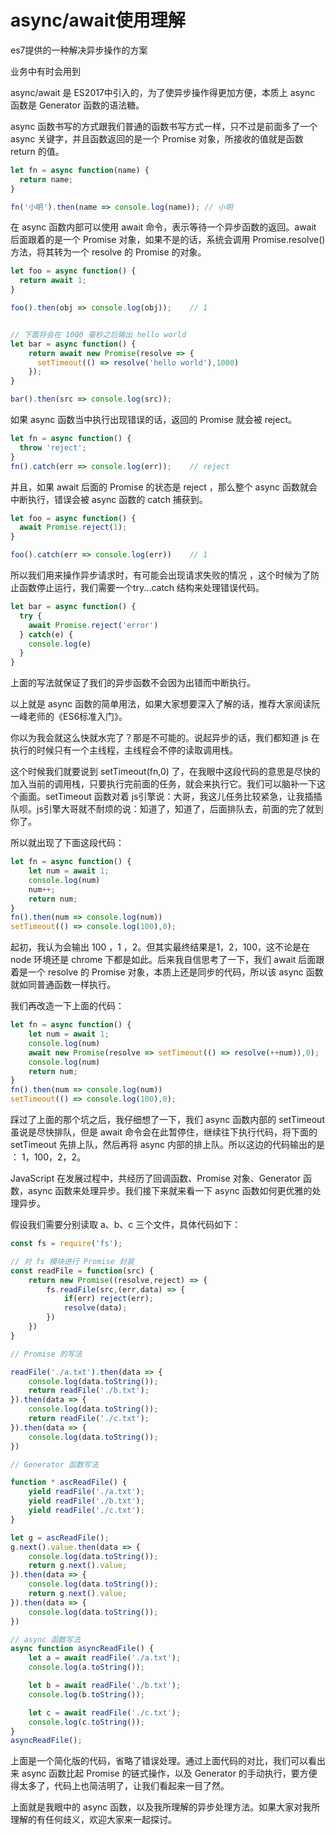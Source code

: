 # async/await使用理解


es7提供的一种解决异步操作的方案

业务中有时会用到

<!--more-->

async/await 是 ES2017中引入的，为了使异步操作得更加方便，本质上 async 函数是 Generator 函数的语法糖。

async 函数书写的方式跟我们普通的函数书写方式一样，只不过是前面多了一个 async 关键字，并且函数返回的是一个 Promise 对象，所接收的值就是函数 return 的值。

```javascript
let fn = async function(name) {
  return name;
}

fn('小明').then(name => console.log(name)); // 小明
```

在 async 函数内部可以使用 await 命令，表示等待一个异步函数的返回。await 后面跟着的是一个 Promise 对象，如果不是的话，系统会调用 Promise.resolve() 方法，将其转为一个 resolve 的 Promise 的对象。

```javascript
let foo = async function() {
  return await 1;
}

foo().then(obj => console.log(obj));    // 1


// 下面将会在 1000 毫秒之后输出 hello world
let bar = async function() {
    return await new Promise(resolve => {
      setTimeout(() => resolve('hello world'),1000)
    });
}

bar().then(src => console.log(src));
```
如果 async 函数当中执行出现错误的话，返回的 Promise 就会被 reject。
```javascript
let fn = async function() {
  throw 'reject';
}
fn().catch(err => console.log(err));    // reject
```
并且，如果 await 后面的 Promise 的状态是 reject ，那么整个 async 函数就会中断执行，错误会被 async 函数的 catch 捕获到。
```javascript
let foo = async function() {
  await Promise.reject(1);
}

foo().catch(err => console.log(err))    // 1
```
所以我们用来操作异步请求时，有可能会出现请求失败的情况 ，这个时候为了防止函数停止运行，我们需要一个try...catch 结构来处理错误代码。
```javascript
let bar = async function() {
  try {
    await Promise.reject('error')
  } catch(e) {
    console.log(e)
  }
}
```
上面的写法就保证了我们的异步函数不会因为出错而中断执行。

以上就是 async 函数的简单用法，如果大家想要深入了解的话，推荐大家阅读阮一峰老师的《ES6标准入门》。

你以为我会就这么快就水完了？那是不可能的。说起异步的话，我们都知道 js 在执行的时候只有一个主线程，主线程会不停的读取调用栈。

这个时候我们就要说到 setTimeout(fn,0) 了，在我眼中这段代码的意思是尽快的加入当前的调用栈，只要执行完前面的任务，就会来执行它。我们可以脑补一下这个画面。setTimeout 函数对着 js引擎说：大哥，我这儿任务比较紧急，让我插插队呗。js引擎大哥就不耐烦的说：知道了，知道了，后面排队去，前面的完了就到你了。

所以就出现了下面这段代码：
```javascript
let fn = async function() {
    let num = await 1;
    console.log(num)
    num++;
    return num;
}
fn().then(num => console.log(num))
setTimeout(() => console.log(100),0);
```

起初，我认为会输出 100 ，1 ，2。但其实最终结果是1，2，100，这不论是在 node 环境还是 chrome 下都是如此。后来我自信思考了一下，我们 await 后面跟着是一个 resolve 的 Promise 对象，本质上还是同步的代码，所以该 async 函数就如同普通函数一样执行。

我们再改造一下上面的代码：

```javascript
let fn = async function() {
    let num = await 1;
    console.log(num)
    await new Promise(resolve => setTimeout(() => resolve(++num)),0);
    console.log(num)
    return num;
}
fn().then(num => console.log(num))
setTimeout(() => console.log(100),0);
```
踩过了上面的那个坑之后，我仔细想了一下，我们 async 函数内部的 setTimeout 虽说是尽快排队，但是 await 命令会在此暂停住，继续往下执行代码，将下面的 setTimeout 先排上队，然后再将 async 内部的排上队。所以这边的代码输出的是 ： 1，100，2，2。

JavaScript 在发展过程中，共经历了回调函数、Promise 对象、Generator 函数，async 函数来处理异步。我们接下来就来看一下 async 函数如何更优雅的处理异步。

假设我们需要分别读取 a、b、c 三个文件，具体代码如下：

```javascript
const fs = require('fs');

// 对 fs 模块进行 Promise 封装
const readFile = function(src) {
    return new Promise((resolve,reject) => {
        fs.readFile(src,(err,data) => {
            if(err) reject(err);
            resolve(data);
        })
    })
}

// Promise 的写法

readFile('./a.txt').then(data => {
    console.log(data.toString());
    return readFile('./b.txt');
}).then(data => {
    console.log(data.toString());
    return readFile('./c.txt');
}).then(data => {
    console.log(data.toString());
})

// Generator 函数写法

function * ascReadFile() {
    yield readFile('./a.txt');
    yield readFile('./b.txt');
    yield readFile('./c.txt');
}

let g = ascReadFile();
g.next().value.then(data => {
    console.log(data.toString());
    return g.next().value;
}).then(data => {
    console.log(data.toString());
    return g.next().value;
}).then(data => {
    console.log(data.toString());
})

// async 函数写法
async function asyncReadFile() {
    let a = await readFile('./a.txt');
    console.log(a.toString());

    let b = await readFile('./b.txt');
    console.log(b.toString());

    let c = await readFile('./c.txt');
    console.log(c.toString());
}
asyncReadFile();
```
上面是一个简化版的代码，省略了错误处理。通过上面代码的对比，我们可以看出来 async 函数比起 Promise 的链式操作，以及 Generator 的手动执行，要方便得太多了，代码上也简洁明了，让我们看起来一目了然。

上面就是我眼中的 async 函数，以及我所理解的异步处理方法。如果大家对我所理解的有任何歧义，欢迎大家来一起探讨。
